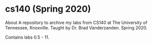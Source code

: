 # cs140 (Spring 2020)

About
A repository to archive my labs from CS140 at The University of Tennessee, Knoxville. Taught by Dr. Brad Vanderzanden. Spring 2020.

Contains labs 0.5 - 11.

